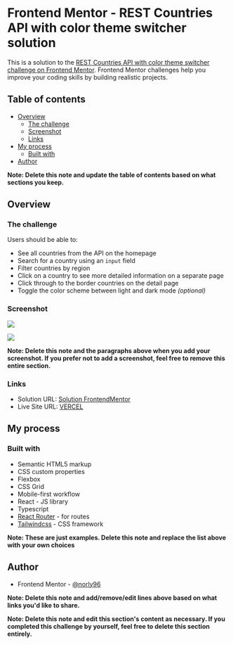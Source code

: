 # Frontend Mentor - REST Countries API with color theme switcher solution

This is a solution to the [REST Countries API with color theme switcher challenge on Frontend Mentor](https://www.frontendmentor.io/challenges/rest-countries-api-with-color-theme-switcher-5cacc469fec04111f7b848ca). Frontend Mentor challenges help you improve your coding skills by building realistic projects. 

## Table of contents

- [Overview](#overview)
  - [The challenge](#the-challenge)
  - [Screenshot](#screenshot)
  - [Links](#links)
- [My process](#my-process)
  - [Built with](#built-with)
- [Author](#author)


**Note: Delete this note and update the table of contents based on what sections you keep.**

## Overview

### The challenge

Users should be able to:

- See all countries from the API on the homepage
- Search for a country using an `input` field
- Filter countries by region
- Click on a country to see more detailed information on a separate page
- Click through to the border countries on the detail page
- Toggle the color scheme between light and dark mode *(optional)*

### Screenshot

![](./country.png)

![](./countries.png)

**Note: Delete this note and the paragraphs above when you add your screenshot. If you prefer not to add a screenshot, feel free to remove this entire section.**

### Links

- Solution URL: [Solution FrontendMentor](https://www.frontendmentor.io/solutions/html-css-bp6pV5JM2V)
- Live Site URL: [VERCEL](https://rest-countries-api-nine-chi.vercel.app/)

## My process

### Built with

- Semantic HTML5 markup
- CSS custom properties
- Flexbox
- CSS Grid
- Mobile-first workflow
- React - JS library
- Typescript
- [React Router](https://reactrouter.com/en/main) - for routes 
- [Tailwindcss](https://tailwindcss.com/) - CSS framework


**Note: These are just examples. Delete this note and replace the list above with your own choices**

## Author

- Frontend Mentor - [@norly96](https://www.frontendmentor.io/profile/norly96)

**Note: Delete this note and add/remove/edit lines above based on what links you'd like to share.**

**Note: Delete this note and edit this section's content as necessary. If you completed this challenge by yourself, feel free to delete this section entirely.**
